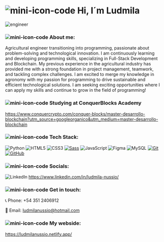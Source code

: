 # ![mini-icon-code](https://github.com/Ludmila-nus/Ludmila-nus/assets/123734518/548c4b00-a2f8-4577-a722-1b4142d6a183) Hi, I´m Ludmila

![engineer](https://github.com/Ludmila-nus/Ludmila-nus/assets/123734518/0aa43f97-b2ba-4df1-84cc-9e8f9be700b9)


### ![mini-icon-code](https://github.com/Ludmila-nus/Ludmila-nus/assets/123734518/1e5d62f4-0c37-4fcf-9637-1d2e70f6fad8) About me:

Agricultural engineer transitioning into programming, passionate about problem-solving and technological innovation. I am continuously learning and developing programming skills, specializing in Full-Stack Development and Blockchain. My previous experience in the agricultural industry has provided me with a strong foundation in project management, teamwork, and tackling complex challenges. I am excited to merge my knowledge in agronomy with my passion for programming to drive sustainable and efficient technological solutions. I am seeking exciting opportunities where I can apply my skills and continue to grow in the field of programming!

### ![mini-icon-code](https://github.com/Ludmila-nus/Ludmila-nus/assets/123734518/1e5d62f4-0c37-4fcf-9637-1d2e70f6fad8) Studying at ConquerBlocks Academy 
https://www.conquercrypto.com/conquer-blocks/master-desarrollo-blockchain?utm_source=googleorganico&utm_medium=master-desarrollo-blockchain

### ![mini-icon-code](https://github.com/Ludmila-nus/Ludmila-nus/assets/123734518/37b817b7-3efe-4be8-9807-4b74a7e47cba) Tech Stack:

 ![Python](https://img.shields.io/badge/python-3670A0?style=flat&logo=python&logoColor=ffdd54) ![HTML5](https://img.shields.io/badge/html5-%23E34F26.svg?style=flat&logo=html5&logoColor=white) ![CSS3](https://img.shields.io/badge/css3-%231572B6.svg?style=flat&logo=css3&logoColor=white) [![Sass](https://img.shields.io/badge/Sass-%23CC6699.svg?style=flat&logo=sass&logoColor=white)](https://sass-lang.com/)
 ![JavaScript](https://img.shields.io/badge/javascript-%23323330.svg?style=flat&logo=javascript&logoColor=%23F7DF1E) ![Figma](https://img.shields.io/badge/figma-%23F24E1E.svg?style=flat&logo=figma&logoColor=white) ![MySQL](https://img.shields.io/badge/mysql-%2300f.svg?style=flat&logo=mysql&logoColor=white) [![Git](https://img.shields.io/badge/Git-%23F05032.svg?style=flat&logo=git&logoColor=white)](https://git-scm.com/) [![GitHub](https://img.shields.io/badge/GitHub-%23121011.svg?style=flat&logo=github&logoColor=white)](https://github.com/)


### ![mini-icon-code](https://github.com/Ludmila-nus/Ludmila-nus/assets/123734518/86a26b07-8c21-4fe9-aeca-fe70ce8f70f1) Socials:
![LinkedIn](https://img.shields.io/badge/LinkedIn-%230077B5.svg?logo=linkedin&logoColor=white)
https://www.linkedin.com/in/ludmila-nussio/

### ![mini-icon-code](https://github.com/Ludmila-nus/Ludmila-nus/assets/123734518/37b817b7-3efe-4be8-9807-4b74a7e47cba) Get in touch:
📞 Phone: +54 351 2406912

📧 Email: ludmilanussio@hotmail.com

### ![mini-icon-code](https://github.com/Ludmila-nus/Ludmila-nus/assets/123734518/37b817b7-3efe-4be8-9807-4b74a7e47cba) My webside:
https://ludmilanussio.netlify.app/


